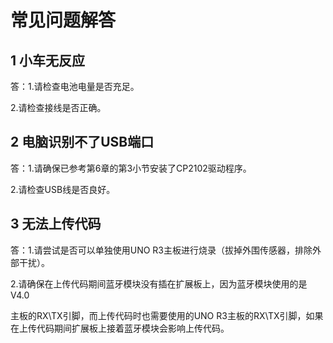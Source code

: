 #  常见问题解答

## 1 小车无反应

答：1.请检查电池电量是否充足。

2.请检查接线是否正确。

## 2 电脑识别不了USB端口

答：1.请确保已参考第6章的第3小节安装了CP2102驱动程序。

2.请检查USB线是否良好。

## 3 无法上传代码

答：1.请尝试是否可以单独使用UNO R3主板进行烧录（拔掉外围传感器，排除外部干扰）。

2.请确保在上传代码期间蓝牙模块没有插在扩展板上，因为蓝牙模块使用的是V4.0

主板的RX\TX引脚，而上传代码时也需要使用的UNO R3主板的RX\TX引脚，如果在上传代码期间扩展板上接着蓝牙模块会影响上传代码。

